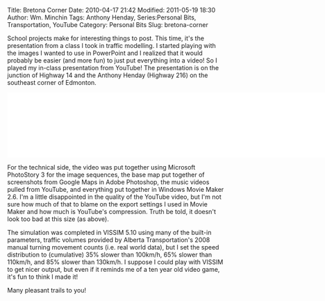 Title: Bretona Corner
Date: 2010-04-17 21:42
Modified: 2011-05-19 18:30
Author: Wm. Minchin
Tags: Anthony Henday, Series:Personal Bits, Transportation, YouTube
Category: Personal Bits
Slug: bretona-corner

School projects make for interesting things to post. This time, it's the
presentation from a class I took in traffic modelling. I started playing
with the images I wanted to use in PowerPoint and I realized that it
would probably be easier (and more fun) to just put everything into a
video! So I played my in-class presentation from YouTube! The
presentation is on the junction of Highway 14 and the Anthony Henday
(Highway 216) on the southeast corner of Edmonton.

<!-- 870px with the max width of 9cols in Bootstrp -->
<div class="embed-responsive embed-responsive-4by3">
    <iframe class="embed-responsive-item" src="//www.youtube.com/embed/EqWIFxEb0cE" type="text/html" width="870px" frameborder="0"></iframe>
</div>

For the technical side, the video was put together using Microsoft
PhotoStory 3 for the image sequences, the base map put together of
screenshots from Google Maps in Adobe Photoshop, the music videos pulled
from YouTube, and everything put together in Windows Movie Maker 2.6.
I'm a little disappointed in the quality of the YouTube video, but I'm
not sure how much of that to blame on the export settings I used in
Movie Maker and how much is YouTube's compression. Truth be told, it
doesn't look too bad at this size (as above).

The simulation was completed in VISSIM 5.10 using many of the built-in
parameters, traffic volumes provided by Alberta Transportation's 2008
manual turning movement counts (i.e. real world data), but I set the
speed distribution to (cumulative) 35% slower than 100km/h, 65% slower
than 110km/h, and 85% slower than 130km/h. I suppose I could play with
VISSIM to get nicer output, but even if it reminds me of a ten year old
video game, it's fun to think I made it!

Many pleasant trails to you!
